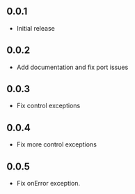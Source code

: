 ## 0.0.1

- Initial release

## 0.0.2

- Add documentation and fix port issues

## 0.0.3

- Fix control exceptions

## 0.0.4

- Fix more control exceptions

## 0.0.5

- Fix onError exception.
